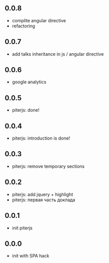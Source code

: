 ## 0.0.8

 * complite angular directive
 * refactoring

## 0.0.7

 * add talks inheritance in js / angular directive

## 0.0.6

 * google analytics

## 0.0.5

 * piterjs: done!

## 0.0.4

 * piterjs: introduction is done!

## 0.0.3

 * piterjs: remove temporary sections
 
## 0.0.2

 * piterjs: add jquery + highlight
 * piterjs: первая часть доклада

## 0.0.1

 * init piterjs

## 0.0.0

 * init with SPA hack
